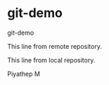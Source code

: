 # git-demo
git-demo

This line from remote repository.

 This line from local repository.

Piyathep M